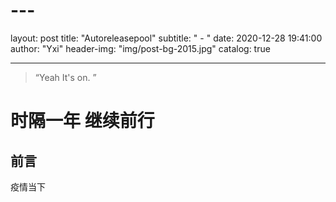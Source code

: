 # ---
layout:     post
title:      "Autoreleasepool"
subtitle:   " - "
date:       2020-12-28 19:41:00
author:     "Yxi"
header-img: "img/post-bg-2015.jpg"
catalog: true
<!-- tags:
    - 开发 -->
---

> “Yeah It's on. ”


# 时隔一年 继续前行


## 前言
疫情当下